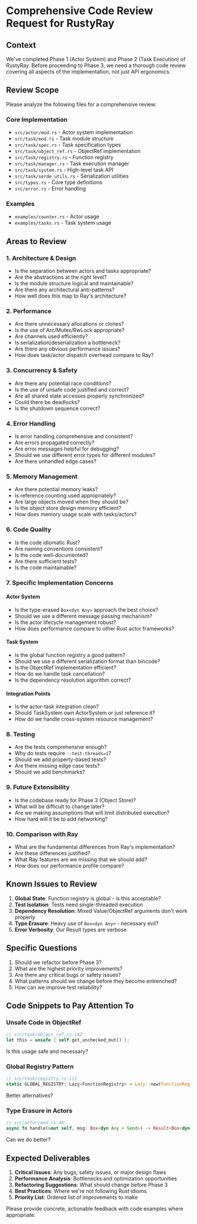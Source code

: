 # Comprehensive Code Review Request for RustyRay

## Context
We've completed Phase 1 (Actor System) and Phase 2 (Task Execution) of RustyRay. Before proceeding to Phase 3, we need a thorough code review covering all aspects of the implementation, not just API ergonomics.

## Review Scope

Please analyze the following files for a comprehensive review:

### Core Implementation
- `src/actor/mod.rs` - Actor system implementation
- `src/task/mod.rs` - Task module structure
- `src/task/spec.rs` - Task specification types
- `src/task/object_ref.rs` - ObjectRef implementation
- `src/task/registry.rs` - Function registry
- `src/task/manager.rs` - Task execution manager
- `src/task/system.rs` - High-level task API
- `src/task/serde_utils.rs` - Serialization utilities
- `src/types.rs` - Core type definitions
- `src/error.rs` - Error handling

### Examples
- `examples/counter.rs` - Actor usage
- `examples/tasks.rs` - Task system usage

## Areas to Review

### 1. Architecture & Design
- Is the separation between actors and tasks appropriate?
- Are the abstractions at the right level?
- Is the module structure logical and maintainable?
- Are there any architectural anti-patterns?
- How well does this map to Ray's architecture?

### 2. Performance
- Are there unnecessary allocations or clones?
- Is the use of Arc/Mutex/RwLock appropriate?
- Are channels used efficiently?
- Is serialization/deserialization a bottleneck?
- Are there any obvious performance issues?
- How does task/actor dispatch overhead compare to Ray?

### 3. Concurrency & Safety
- Are there any potential race conditions?
- Is the use of unsafe code justified and correct?
- Are all shared state accesses properly synchronized?
- Could there be deadlocks?
- Is the shutdown sequence correct?

### 4. Error Handling
- Is error handling comprehensive and consistent?
- Are errors propagated correctly?
- Are error messages helpful for debugging?
- Should we use different error types for different modules?
- Are there unhandled edge cases?

### 5. Memory Management
- Are there potential memory leaks?
- Is reference counting used appropriately?
- Are large objects moved when they should be?
- Is the object store design memory efficient?
- How does memory usage scale with tasks/actors?

### 6. Code Quality
- Is the code idiomatic Rust?
- Are naming conventions consistent?
- Is the code well-documented?
- Are there sufficient tests?
- Is the code maintainable?

### 7. Specific Implementation Concerns

#### Actor System
- Is the type-erased `Box<dyn Any>` approach the best choice?
- Should we use a different message passing mechanism?
- Is the actor lifecycle management robust?
- How does performance compare to other Rust actor frameworks?

#### Task System
- Is the global function registry a good pattern?
- Should we use a different serialization format than bincode?
- Is the ObjectRef implementation efficient?
- How do we handle task cancellation?
- Is the dependency resolution algorithm correct?

#### Integration Points
- Is the actor-task integration clean?
- Should TaskSystem own ActorSystem or just reference it?
- How do we handle cross-system resource management?

### 8. Testing
- Are the tests comprehensive enough?
- Why do tests require `--test-threads=1`?
- Should we add property-based tests?
- Are there missing edge case tests?
- Should we add benchmarks?

### 9. Future Extensibility
- Is the codebase ready for Phase 3 (Object Store)?
- What will be difficult to change later?
- Are we making assumptions that will limit distributed execution?
- How hard will it be to add networking?

### 10. Comparison with Ray
- What are the fundamental differences from Ray's implementation?
- Are these differences justified?
- What Ray features are we missing that we should add?
- How does our performance profile compare?

## Known Issues to Review

1. **Global State**: Function registry is global - is this acceptable?
2. **Test Isolation**: Tests need single-threaded execution
3. **Dependency Resolution**: Mixed Value/ObjectRef arguments don't work properly
4. **Type Erasure**: Heavy use of `Box<dyn Any>` - necessary evil?
5. **Error Verbosity**: Our Result types are verbose

## Specific Questions

1. Should we refactor before Phase 3?
2. What are the highest priority improvements?
3. Are there any critical bugs or safety issues?
4. What patterns should we change before they become entrenched?
5. How can we improve test reliability?

## Code Snippets to Pay Attention To

### Unsafe Code in ObjectRef
```rust
// src/task/object_ref.rs:142
let this = unsafe { self.get_unchecked_mut() };
```
Is this usage safe and necessary?

### Global Registry Pattern
```rust
// src/task/registry.rs:111
static GLOBAL_REGISTRY: Lazy<FunctionRegistry> = Lazy::new(FunctionRegistry::new);
```
Better alternatives?

### Type Erasure in Actors
```rust
// src/actor/mod.rs:46
async fn handle(&mut self, msg: Box<dyn Any + Send>) -> Result<Box<dyn Any + Send>>;
```
Can we do better?

## Expected Deliverables

1. **Critical Issues**: Any bugs, safety issues, or major design flaws
2. **Performance Analysis**: Bottlenecks and optimization opportunities
3. **Refactoring Suggestions**: What should change before Phase 3
4. **Best Practices**: Where we're not following Rust idioms
5. **Priority List**: Ordered list of improvements to make

Please provide concrete, actionable feedback with code examples where appropriate.